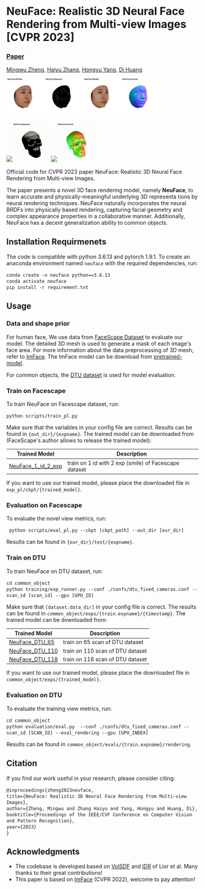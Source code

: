 # NeuFace: Realistic 3D Neural Face Rendering from Multi-view Images [CVPR 2023]

###  [Paper](https://arxiv.org/abs/2303.14092)

<a href="https://github.com/MingwuZheng" target="_blank">Mingwu Zheng</a>, <a href="https://github.com/aejion" target="_blank">Haiyu Zhang</a>, <a href="https://scholar.google.com/citations?user=dnbjaWIAAAAJ&hl=zh-CN" target="_blank">Hongyu Yang</a>, <a href="https://irip.buaa.edu.cn/dihuang/index.html" target="_blank">Di Huang</a>

<img src="./video/facescape_diffuse.gif" width=20%><img src="./video/facescape_spec.gif" width=20%><img src="./video/facescape_rgb.gif" width=20%><img src="./video/facescape_normal.gif" width=20%>

<img src="./video/dtu_diffuse.gif" width=20%><img src="./video/dtu_spec.gif" width=20%><img src="./video/dtu_rgb.gif" width=20%><img src="./video/dtu_normal.gif" width=20%>

Official code for CVPR 2023 paper NeuFace: Realistic 3D Neural Face Rendering from Multi-view Images.

The paper presents a novel 3D face rendering model, namely **NeuFace**, to learn accurate and physically-meaningful underlying 3D representa
tions by neural rendering techniques.
NeuFace naturally incorporates the neural BRDFs into physically based rendering, capturing facial geometry and complex appearance properties in a collaborative manner. Additionally, NeuFace has a decent generalization ability to common objects.


## Installation Requirmenets
The code is compatible with python 3.6.13 and pytorch 1.9.1.
To create an anaconda environment named `neuface` with the required dependencies, run:

```
conda create -n neuface python==3.6.13
conda activate neuface
pip install -r requirement.txt
```

## Usage
### Data and shape prior
For human face, We use data from <a href="https://facescape.nju.edu.cn/" target="_blank">FaceScape Dataset</a> to evaluate our model. The detailed 3D mesh is used to generate a mask of each image's face area.  For more information about the data preprocessing of 3D mesh, refer to <a href="https://arxiv.org/abs/2203.14510" target="_blank">ImFace</a>. The ImFace model can be download from <a href="https://drive.google.com/drive/folders/1ljTo2QHT5C1e9-Q9MZhU9HmrqvyExoe6?usp=sharing" target="_blank">pretrained-model</a>.

For common objects, the <a href="https://www.dropbox.com/sh/5tam07ai8ch90pf/AADniBT3dmAexvm_J1oL__uoaDTU" target="_blank"> DTU dataset</a> is used for model evaluation.

### Train on Facescape
To train NeuFace on Facescape dataset, run:
```
python scripts/train_pl.py
```
Make sure that the variables in your config file are correct. Results can be found in `{out_dir}/{expname}`.
The trained model can be downloaded from (FaceScape's author allows to release the trained model):

| Trained Model            | Description  |
|-------------------|-------------------------------------------------------------|
| <a href="https://drive.google.com/drive/folders/1bPtSOnC4OrzU2px6TWOFqv4Xro9h6bW9?usp=sharing" target="_blank">NeuFace_1_id_2_exp</a> | train on 1 id with 2 exp (smile) of Facescape dataset |

If you want to use our trained model, please place the downloaded file in `exp_pl/ckpt/{trained_model}`.
### Evaluation on Facescape
To evaluate the novel view metrics, run:
```
 python scripts/eval_pl.py --ckpt [ckpt_path] --out_dir [our_dir]
```
Results can be found in `{our_dir}/test/{expname}`.

### Train on DTU
To train NeuFace on DTU dataset, run:
```
cd common_object
python training/exp_runner.py --conf ./confs/dtu_fixed_cameras.conf --scan_id [scan_id] --gpu [GPU_ID]
```
Make sure that `[dataset.data_dir]` in your config file is correct. The results can be found in `common_object/exps/{train.expname}/{timestamp}`. The trained model can be downloaded from:

| Trained Model            | Description  |
|-------------------|-------------------------------------------------------------|
| <a href="https://drive.google.com/drive/folders/1AS0FJRku4PJ4zbfB6CQdzYCNcsvBblmZ?usp=sharing" target="_blank">NeuFace_DTU_65</a> | train on 65 scan of DTU dataset |
| <a href="https://drive.google.com/drive/folders/1CAERoMTNUJwp1icElWFQB0hopRQHtNgk?usp=sharing" target="_blank">NeuFace_DTU_110</a> | train on 110 scan of DTU dataset |
| <a href="https://drive.google.com/drive/folders/11hj2PRxYCGL42dHXUNnyD5PgRUsJoZMC?usp=sharing" target="_blank">NeuFace_DTU_118</a> | train on 118 scan of DTU dataset |



If you want to use our trained model, please place the downloaded file in `common_object/exps/{trained_model}`.

### Evaluation on DTU
To evaluate the training view metrics, run:
```
cd common_object
python evaluation/eval.py  --conf ./confs/dtu_fixed_cameras.conf --scan_id [SCAN_ID] --eval_rendering --gpu [GPU_INDEX]
```
Results can be found in `common_object/evals/{train.expname}/rendering`.
## Citation
If you find our work useful in your research, please consider citing:
```
@inproceedings{zheng2023neuface,
title={NeuFace: Realistic 3D Neural Face Rendering from Multi-view Images},
author={Zheng, Mingwu and Zhang Haiyu and Yang, Hongyu and Huang, Di},
booktitle={Proceedings of the IEEE/CVF Conference on Computer Vision and Pattern Recognition},
year={2023}
}
```
## Acknowledgments
- The codebase is developed based on <a href="https://github.com/lioryariv/volsdf" target="_blank">VolSDF</a> and <a href="https://github.com/lioryariv/idr" target="_blank">IDR</a> of Lior et al. Many thanks to their great contributions!
- This paper is based on <a href="https://arxiv.org/abs/2203.14510" target="_blank">ImFace</a> (CVPR 2022), welcome to pay attention!
